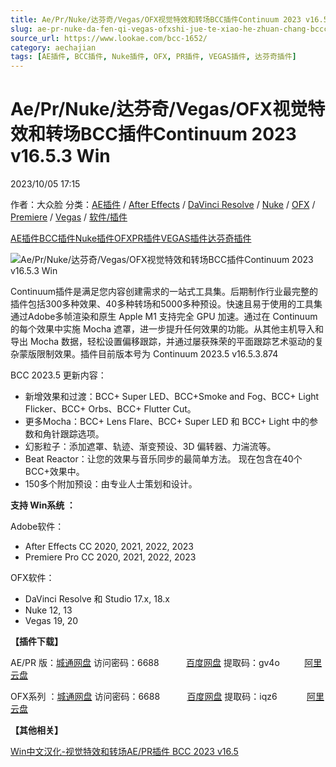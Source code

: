 ```yaml
---
title: Ae/Pr/Nuke/达芬奇/Vegas/OFX视觉特效和转场BCC插件Continuum 2023 v16.5.3 Win
slug: ae-pr-nuke-da-fen-qi-vegas-ofxshi-jue-te-xiao-he-zhuan-chang-bcccha-jian-continuum-2023-v16-5-3-win
source_url: https://www.lookae.com/bcc-1652/
category: aechajian
tags: [AE插件, BCC插件, Nuke插件, OFX, PR插件, VEGAS插件, 达芬奇插件]
---
```

# Ae/Pr/Nuke/达芬奇/Vegas/OFX视觉特效和转场BCC插件Continuum 2023 v16.5.3 Win

2023/10/05 17:15

作者：大众脸
分类：[AE插件](https://www.lookae.com/after-effects/aechajian/) / [After Effects](https://www.lookae.com/after-effects/) / [DaVinci Resolve](https://www.lookae.com/qitarjcj/resolvezy/) / [Nuke](https://www.lookae.com/qitarjcj/nukezy/) / [OFX](https://www.lookae.com/qitarjcj/ofxzy/) / [Premiere](https://www.lookae.com/qitarjcj/premierezy/) / [Vegas](https://www.lookae.com/qitarjcj/vegaszy/) / [软件/插件](https://www.lookae.com/qitarjcj/)

[AE插件](https://www.lookae.com/tag/ae%e6%8f%92%e4%bb%b6/)[BCC插件](https://www.lookae.com/tag/bcc%e6%8f%92%e4%bb%b6/)[Nuke插件](https://www.lookae.com/tag/nuke%e6%8f%92%e4%bb%b6/)[OFX](https://www.lookae.com/tag/ofx/)[PR插件](https://www.lookae.com/tag/pr%e6%8f%92%e4%bb%b6/)[VEGAS插件](https://www.lookae.com/tag/vegas%e6%8f%92%e4%bb%b6/)[达芬奇插件](https://www.lookae.com/tag/%e8%be%be%e8%8a%ac%e5%a5%87%e6%8f%92%e4%bb%b6/)

![Ae/Pr/Nuke/达芬奇/Vegas/OFX视觉特效和转场BCC插件Continuum 2023 v16.5.3 Win](https://www.lookae.com/wp-content/uploads/2023/06/BCC-16.5.jpg "Ae/Pr/Nuke/达芬奇/Vegas/OFX视觉特效和转场BCC插件Continuum 2023 v16.5.3 Win-LookAE.com")

Continuum插件是满足您内容创建需求的一站式工具集。后期制作行业最完整的插件包括300多种效果、40多种转场和5000多种预设。快速且易于使用的工具集通过Adob​​e多帧渲染和原生 Apple M1 支持完全 GPU 加速。通过在 Continuum 的每个效果中实施 Mocha 遮罩，进一步提升任何效果的功能。从其他主机导入和导出 Mocha 数据，轻松设置偏移跟踪，并通过屡获殊荣的平面跟踪艺术驱动的复杂蒙版限制效果。插件目前版本号为 Continuum 2023.5 v16.5.3.874

BCC 2023.5 更新内容：

* 新增效果和过渡：BCC+ Super LED、BCC+Smoke and Fog、BCC+ Light Flicker、BCC+ Orbs、BCC+ Flutter Cut。
* 更多Mocha：BCC+ Lens Flare、BCC+ Super LED 和 BCC+ Light 中的参数和角针跟踪选项。
* 幻影粒子：添加遮罩、轨迹、渐变预设、3D 偏转器、力湍流等。
* Beat Reactor：让您的效果与音乐同步的最简单方法。 现在包含在40个BCC+效果中。
* 150多个附加预设：由专业人士策划和设计。

**支持 Win系统 ：**

Adobe软件：

* After Effects CC 2020, 2021, 2022, 2023
* Premiere Pro CC 2020, 2021, 2022, 2023

OFX软件：

* DaVinci Resolve 和 Studio 17.x, 18.x
* Nuke 12, 13
* Vegas 19, 20

**【插件下载】**

AE/PR 版：[城通网盘](https://url70.ctfile.com/f/2827370-953029506-5e5c44?p=4431) 访问密码：6688           [百度网盘](https://pan.baidu.com/s/1DCGfZa0Hz-84vt50jgakhg?pwd=gv4o) 提取码：gv4o          [阿里云盘](https://www.aliyundrive.com/s/Ztyrd11rNtL)

OFX系列 ：[城通网盘](https://url70.ctfile.com/f/2827370-953029602-2f41d7?p=4431) 访问密码：6688           [百度网盘](https://pan.baidu.com/s/1oxI6O3scvV7hn8zqOt6Kyw?pwd=iqz6) 提取码：iqz6            [阿里云盘](https://www.aliyundrive.com/s/SZnzMqTNj9F)

**【其他相关】**

[Win中文汉化-视觉特效和转场AE/PR插件 BCC 2023 v16.5](https://www.lookae.com/bcc-2021-ch/)
